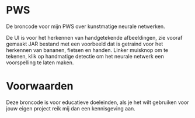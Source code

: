 # PWS
De broncode voor mijn PWS over kunstmatige neurale netwerken.

De UI is voor het herkennen van handgetekende afbeeldingen, zie vooraf gemaakt JAR bestand met een voorbeeld dat is getraind voor het herkennen van bananen, fietsen en handen.
Linker muisknop om te tekenen, klik op handmatige detectie om het neurale netwerk een voorspelling te laten maken.

# Voorwaarden
Deze broncode is voor educatieve doeleinden, als je het wilt gebruiken voor jouw eigen project reik mij dan een kennisgeving aan.
